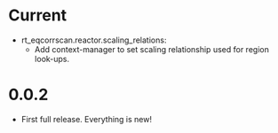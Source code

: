 # Current
- rt_eqcorrscan.reactor.scaling_relations:
  - Add context-manager to set scaling relationship used
    for region look-ups.

# 0.0.2
- First full release. Everything is new!